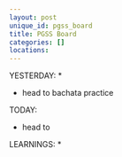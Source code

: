 ```yaml
---
layout: post
unique_id: pgss_board
title: PGSS Board
categories: []
locations: 
---
```


YESTERDAY:
* 
* head to bachata practice

TODAY:
* head to 

LEARNINGS:
* 
